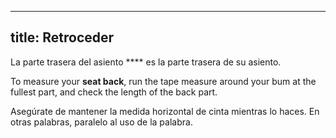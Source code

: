 ***

## title: Retroceder

La parte trasera del asiento \*\*\*\* es la parte trasera de su asiento.

To measure your **seat back**, run the tape measure around your bum at the fullest part, and check the length of the back part.

Asegúrate de mantener la medida horizontal de cinta mientras lo haces. En otras palabras, paralelo al uso de la palabra.
